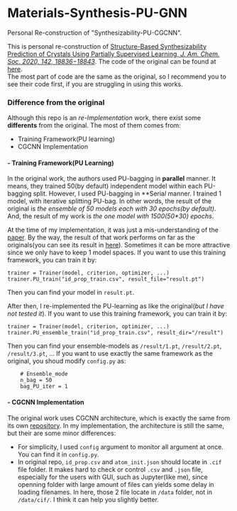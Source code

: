 # Materials-Synthesis-PU-GNN
Personal Re-construction of "Synthesizability-PU-CGCNN".

This is personal re-construction of 
[Structure-Based Synthesizability Prediction of Crystals Using Partially Supervised Learning, *J. Am. Chem. Soc. 2020, 142, 18836−18843*](https://pubs.acs.org/doi/pdf/10.1021/jacs.0c07384).
The code of the original can be found at [here](https://github.com/kaist-amsg/Synthesizability-PU-CGCNN).  
The most part of code are the same as the original, so I recommend you to see their code first, if you are struggling in using this works.

### Difference from the original
Although this repo is an *re-Implementation* work, there exist some **differents** from the original. The most of them comes from:
* Training Framework(PU learning)
* CGCNN Implementation

#### - Training Framework(PU Learning)
In the original work, the authors used PU-bagging in **parallel** manner. It means, they trained 50(by default) independent model within each PU-bagging split. However, I used PU-bagging in **Seria*l* manner. I trained 1 model, with iterative splitting PU-bag. In other words, the result of the original is *the ensemble of 50 models each with 30 epochs(by default)*. And, the result of my work is *the one model with 1500(50\*30) epochs*.

At the time of my implementation, it was just a mis-understanding of the [paper](https://pubs.acs.org/doi/pdf/10.1021/jacs.0c07384). By the way, the result of that work performs on far as the originals(you can see its result in [here](https://github.com/SJ1115/Materials-Synthesis-PU-GNN/blob/main/result/score/old.png)). Sometimes it can be more attractive since we only have to keep 1 model spaces.
If you want to use this training framework, you can train it by:
```
trainer = Trainer(model, criterion, optimizer, ...)
trainer.PU_train("id_prop_train.csv", result_file="result.pt")
```
Then you can find your model in `result.pt`.

After then, I re-implemented the PU-learning as like the original(*but I have not tested it*). If you want to use this training framework, you can train it by:
```
trainer = Trainer(model, criterion, optimizer, ...)
trainer.PU_ensemble_train("id_prop_train.csv", result_dir="/result")
```
Then you can find your ensemble-models as `/result/1.pt`, `/result/2.pt`, `/result/3.pt`, ...
If you want to use exactly the same framework as the original, you shoud modify `config.py` as:
```
    # Ensemble_mode
    n_bag = 50
    bag_PU_iter = 1 
```


#### - CGCNN Implementation

The original work uses CGCNN architecture, which is exactly the same from its own [repository](https://github.com/txie-93/cgcnn).
In my implementation, the architecture is still the same, but their are some minor differences:
- For simplicity, I used `config` argument to monitor all argument at once. You can find it in `config.py`.
- In original repo, `id_prop.csv` and `atom_init.json` should locate in `.cif` file folder.
It makes hard to check or control `.csv` and `.json` file, especially for the users with GUI, such as Jupyter(like me), since openning folder with large amount of files can yields some delay in loading filenames.
In here, those 2 file locate in `/data` folder, not in `/data/cif/`. I think it can help you slightly better.

